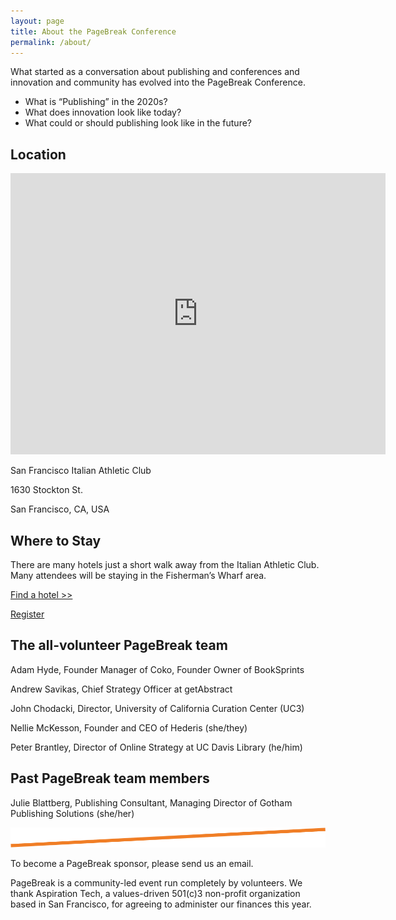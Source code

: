 ```yaml
---
layout: page
title: About the PageBreak Conference
permalink: /about/
---
```


What started as a conversation about publishing and conferences and innovation and community has evolved into the PageBreak Conference.

<ul class="highlight">
<li>What is “Publishing” in the 2020s?</li>
<li>What does innovation look like today?</li>
<li>What could or should publishing look like in the future?</li>
</ul>

<h2 class="subhead">Location</h2>

<iframe src="https://www.google.com/maps/embed?pb=!1m14!1m8!1m3!1d12610.147390703356!2d-122.409108!3d37.8008926!3m2!1i1024!2i768!4f13.1!3m3!1m2!1s0x808580f10ff9d37f%3A0x7d074aadd9a9d742!2sSF%20Italian%20Athletic%20Club!5e0!3m2!1sen!2sus!4v1683051673306!5m2!1sen!2sus" width="600" height="450" style="border:0;" allowfullscreen="" loading="lazy" referrerpolicy="no-referrer-when-downgrade"></iframe>

San Francisco Italian Athletic Club

1630 Stockton St.

San Francisco, CA, USA

<h2 class="subhead">Where to Stay</h2>

There are many hotels just a short walk away from the Italian Athletic Club. Many attendees will be staying in the Fisherman’s Wharf area.

[Find a hotel >>](https://www.google.com/maps/search/hotel/@37.8008925,-122.4178788,15z/data=!4m8!2m7!3m6!1shotel!2sSF+Italian+Athletic+Club,+1630+Stockton+St,+San+Francisco,+CA+94133!3s0x808580f10ff9d37f:0x7d074aadd9a9d742!4m2!1d-122.4091523!2d37.8008448?authuser=1)

<p class="button"><a class="button" href="https://www.eventbrite.com/e/pagebreak-conference-2022-tickets-357880108037">Register</a></p>

<h2 class="subhead">The all-volunteer PageBreak team</h2>

Adam Hyde, Founder Manager of Coko, Founder Owner of BookSprints

Andrew Savikas, Chief Strategy Officer at getAbstract

John Chodacki, Director, University of California Curation Center (UC3)

Nellie McKesson, Founder and CEO of Hederis (she/they)

Peter Brantley, Director of Online Strategy at UC Davis Library (he/him)

<h2 class="subhead">Past PageBreak team members</h2>

Julie Blattberg, Publishing Consultant, Managing Director of Gotham Publishing Solutions (she/her)

<div class="spacer">
	<img src="/assets/orange-line.png"/>
</div>

To become a PageBreak sponsor, please send us an email.

PageBreak is a community-led event run completely by volunteers. We thank Aspiration Tech, a values-driven 501(c)3 non-profit organization based in San Francisco, for agreeing to administer our finances this year.